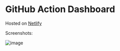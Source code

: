 # GitHub Action Dashboard 

Hosted on [Netlify](https://marvelous-centaur-4ff8ce.netlify.app/)

Screenshots:

![image](https://github.com/user-attachments/assets/9f56dcf9-c76b-461e-8f89-c30bbeee156e)

